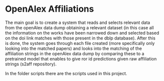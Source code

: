 # OpenAlex Affiliations
 
The main goal is to create a system that reads and selects relevant data from the openAlex data dump obtaining a relevant dataset (in this case all the information on the works have been narrowed down and selected based on the doi link matches with those present in the dblp database). After this is done, the system goes through each file created (more specifically only looking into the matched papers) and looks into the matching of the affiliation strings in the openAlex data dump by comparing these to a pretrained model that enables to give ror id predictions given raw affiliation strings (s2aff repository).

In the folder scripts there are the scripts used in this project.
